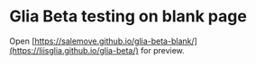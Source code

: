 # Glia Beta testing on blank page

Open [https://salemove.github.io/glia-beta-blank/](https://liisglia.github.io/glia-beta/) for preview.
